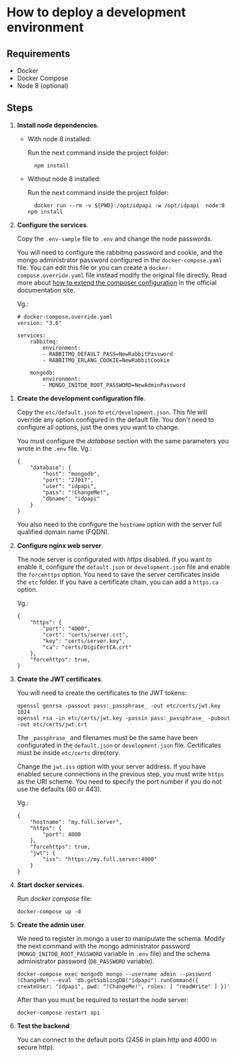 # How to deploy a development environment

## Requirements

- Docker
- Docker Compose
- Node 8 (optional)

## Steps

1.  **Install node dependencies**.

    - With node 8 installed:

      Run the next command inside the project folder:

            npm install

    - Without node 8 installed:

      Run the next command inside the project folder:

            docker run --rm -v ${PWD}:/opt/idpapi -w /opt/idpapi  node:8 npm install

1.  **Configure the services**.

    Copy the `.env-sample` file to `.env` and change the node passwords.

    You will need to configure the rabbitmq password and cookie, and the mongo administrator password configured in the `docker-compose.yaml` file. You can edit this file or you can create a `docker-compose.override.yaml` file instead modify the original file directly. Read more about [how to extend the composer configuration](https://docs.docker.com/compose/extends/) in the official documentation site.

    Vg.:

        # docker-compose.override.yaml
        version: "3.6"

        services:
            rabbitmq:
                environment:
                - RABBITMQ_DEFAULT_PASS=NewRabbitPassword
                - RABBITMQ_ERLANG_COOKIE=NewRabbitCookie

            mongodb:
                environment:
                - MONGO_INITDB_ROOT_PASSWORD=NewAdminPassword

1)  **Create the development configuration file**.

    Copy the `etc/default.json` to `etc/development.json`. This file will override any option configured in the default file. You don't need to configure all options, just the ones you want to change.

    You must configure the _database_ section with the same parameters you wrote in the `.env` file. Vg.:

        {
            "database": {
                "host": "mongodb",
                "port": "27017",
                "user": "idpapi",
                "pass": "!ChangeMe!",
                "dbname": "idpapi"
            }
        }

    You also need to the configure the `hostname` option with the server full qualified domain name (FQDN).

1)  **Configure nginx web server**.

    The node server is configurated with _https_ disabled. If you want to enable it, configure the `default.json` or `development.json` file and enable the `forcehttps` option. You need to save the server certificates inside the `etc` folder. If you have a certificate chain, you can add a `https.ca` option.

    Vg.:

        {
            "https": {
                "port": "4000",
                "cert": "certs/server.crt",
                "key": "certs/server.key",
                "ca": "certs/DigiCertCA.crt"
            },
            "forcehttps": true,
        }

1)  **Create the JWT certificates**.

    You will need to create the certificates to the JWT tokens:

        openssl genrsa -passout pass:_passphrase_ -out etc/certs/jwt.key 1024
        openssl rsa -in etc/certs/jwt.key -passin pass:_passphrase_ -pubout -out etc/certs/jwt.crt

    The `_passphrase_` and filenames must be the same have been configurated in the `default.json` or `development.json` file. Certificates must be inside `etc/certs` directory.

    Change the `jwt.iss` option with your server address. If you have enabled secure connections in the previous step, you must write `https` as the URI scheme. You need to specify the port number if you do not use the defaults (80 or 443).

    Vg.:

        {
            "hostname": "my.full.server",
            "https": {
                "port": 4000
            },
            "forcehttps": true,
            "jwt": {
                "iss": "https://my.full.server:4000"
            }
        }

1)  **Start docker services**.

    Run _docker compose_ file:

        docker-compose up -d

1)  **Create the admin user**.

    We need to register in mongo a user to manipulate the schema. Modify the next command with the mongo administrator password (`MONGO_INITDB_ROOT_PASSWORD` variable in `.env` file) and the schema administrator password (`DB_PASSWORD` variable).

        docker-compose exec mongodb mongo --username admin --password !ChangeMe! --eval 'db.getSiblingDB("idpapi").runCommand({ createUser: "idpapi", pwd: "!ChangeMe!", roles: [ "readWrite" ] })'

    After than you must be required to restart the node server:

        docker-compose restart api

1)  **Test the backend**

    You can connect to the default ports (2456 in plain http and 4000 in secure http).

